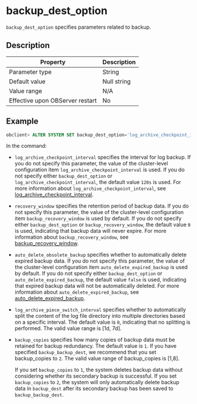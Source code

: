 backup_dest_option 
=======================================

`backup_dest_option` specifies parameters related to backup. 

Description 
--------------------------------



|            Property             | Description |
|---------------------------------|-------------|
| Parameter type                  | String      |
| Default value                   | Null string |
| Value range                     | N/A         |
| Effective upon OBServer restart | No          |



Example 
----------------------------

```sql
obclient> ALTER SYSTEM SET backup_dest_option='log_archive_checkpoint_interval=5s&recovery_window=7d&auto_delete_obsolete_backup=true&log_archive_piece_switch_interval=120s&backup_copies=2';
```



In the command:

* `log_archive_checkpoint_interval` specifies the interval for log backup. If you do not specify this parameter, the value of the cluster-level configuration item `log_archive_checkpoint_interval` is used. If you do not specify either `backup_dest_option` or `log_archive_checkpoint_interval`, the default value `120s` is used. For more information about `log_archive_checkpoint_interval`, see [log_archive_checkpoint_interval](../3.system-configuration-items/112.log_archive_checkpoint_interval.md).

  

* `recovery_window` specifies the retention period of backup data. If you do not specify this parameter, the value of the cluster-level configuration item `backup_recovery_window` is used by default. If you do not specify either `backup_dest_option` or `backup_recovery_window`, the default value `0` is used, indicating that backup data will never expire. For more information about `backup_recovery_window`, see [backup_recovery_window](../3.system-configuration-items/20.backup_recovery_window.md).

  

* `auto_delete_obsolete_backup` specifies whether to automatically delete expired backup data. If you do not specify this parameter, the value of the cluster-level configuration item `auto_delete_expired_backup` is used by default. If you do not specify either `backup_dest_option` or `auto_delete_expired_backup`, the default value `false` is used, indicating that expired backup data will not be automatically deleted. For more information about `auto_delete_expired_backup`, see [auto_delete_expired_backup](../3.system-configuration-items/3.auto_delete_expired_backup.md).

  

* `log_archive_piece_switch_interval` specifies whether to automatically split the content of the log file directory into multiple directories based on a specific interval. The default value is `0`, indicating that no splitting is performed. The valid value range is \[1d, 7d\].

  

* `backup_copies` specifies how many copies of backup data must be retained for backup redundancy. The default value is `1`. If you have specified `backup_backup_dest`, we recommend that you set backup_copies to `2`. The valid value range of backup_copies is \[1,8\]. 

  If you set `backup_copies` to `1`, the system deletes backup data without considering whether its secondary backup is successful. If you set `backup_copies` to `2`, the system will only automatically delete backup data in `backup_dest` after its secondary backup has been saved to `backup_backup_dest`.
  



